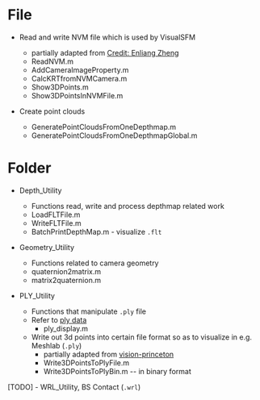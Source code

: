 # File #
- Read and write NVM file which is used by VisualSFM
	- partially adapted from [Credit: Enliang Zheng][ezheng]
	- ReadNVM.m
	- AddCameraImageProperty.m
	- CalcKRTfromNVMCamera.m
	- Show3DPoints.m
	- Show3DPointsInNVMFile.m

- Create point clouds
	- GeneratePointCloudsFromOneDepthmap.m
	- GeneratePointCloudsFromOneDepthmapGlobal.m

# Folder #
- Depth_Utility
	- Functions read, write and process depthmap related work
	- LoadFLTFile.m
	- WriteFLTFile.m
	- BatchPrintDepthMap.m - visualize `.flt`

- Geometry_Utility
	- Functions related to camera geometry
	- quaternion2matrix.m
	- matrix2quaternion.m

- PLY_Utility
	- Functions that manipulate `.ply` file
	- Refer to [ply data][ply-collection]
		-  ply_display.m
	- Write out 3d points into certain file format so as to visualize in e.g. Meshlab (`.ply`) 
		- partially adapted from [vision-princeton]
		- Write3DPointsToPlyFile.m
		- Write3DPointsToPlyBin.m -- in binary format

[TODO] - WRL_Utility, BS Contact (`.wrl`) 

[ezheng]: https://github.com/ezheng/script
[vision-princeton]: http://vision.princeton.edu/pvt/points2ply.m
[ply-collection]: http://people.sc.fsu.edu/~jburkardt/data/ply/ply.html